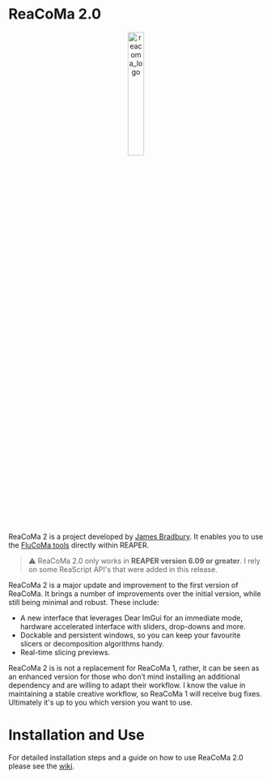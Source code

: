 # ReaCoMa 2.0

<p align="center">
<img src="http://assets.jb.imap.cc/reacoma.jpg" alt="reacoma_logo" width="25%" height="25%">
</p>

ReaCoMa 2 is a project developed by [James Bradbury](https://jamesbradbury.net). It enables you to use the [FluCoMa tools](https://www.flucoma.org) directly within REAPER. 

> :warning: ReaCoMa 2.0 only works in **REAPER version 6.09 or greater**. I rely on some ReaScript API's that were added in this release.

ReaCoMa 2 is a major update and improvement to the first version of ReaCoMa. It brings a number of improvements over the initial version, while still being minimal and robust. These include: 

- A new interface that leverages Dear ImGui for an immediate mode, hardware accelerated interface with sliders, drop-downs and more.
- Dockable and persistent windows, so you can keep your favourite slicers or decomposition algorithms handy.
- Real-time slicing previews.

ReaCoMa 2 is is not a replacement for ReaCoMa 1, rather, it can be seen as an enhanced version for those who don’t mind installing an additional dependency and are willing to adapt their workflow. I know the value in maintaining a stable creative workflow, so ReaCoMa 1 will receive bug fixes. Ultimately it's up to you which version you want to use. 

# Installation and Use

For detailed installation steps and a guide on how to use ReaCoMa 2.0 please see the [wiki](https://github.com/ReaCoMa/ReaCoMa-2.0/wiki).
